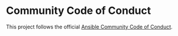 # Community Code of Conduct

This project follows the official [Ansible Community Code of Conduct](https://docs.ansible.com/ansible/latest/community/code_of_conduct.html).
